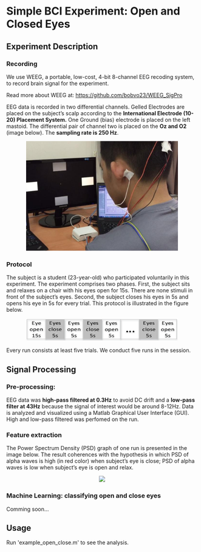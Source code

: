 # Simple BCI Experiment: Open and Closed Eyes

## Experiment Description

### Recording
We use WEEG, a portable, low-cost, 4-bit 8-channel EEG recoding system, to record brain signal for the experiment.

Read more about WEEG at: https://github.com/bobvo23/WEEG_SigPro

EEG data is recorded in two differential channels. Gelled Electrodes are placed on the subject’s scalp according to the **International Electrode (10-20) Placement System.** One Ground (bias) electrode is placed on the left mastoid. The differential pair of channel two is placed on the **Oz and O2** (image below). The **sampling rate is 250 Hz**. 

<p align="center">
    <img src="./images/electrode-placement.png" width=400 style="float:center">
</p>


### Protocol
The subject is a student (23-year-old) who participated voluntarily in this experiment. The experiment comprises two phases. First, the subject sits and relaxes on a chair with his eyes open for 15s. There are none stimuli in front of the subject’s eyes. Second, the subject closes his eyes in 5s and opens his eye in 5s for every trial. This protocol is illustrated in the figure below. 

<p align="center" >
    <img src="./images/protocol.png " width=400>
</p>

Every run consists at least five trials. We conduct five runs in the session. 

## Signal Processing

### Pre-processing:
EEG data was **high-pass filtered at 0.3Hz** to avoid DC drift and a **low-pass filter at 43Hz** because the signal of interest would be around 8-12Hz. Data is analyzed and visualized using a Matlab Graphical User Interface (GUI). High and low-pass filtered was perfomed on the run.

### Feature extraction
The Power Spectrum Density (PSD) graph of one run is presented in the image below. The result coherences with the hypothesis in which PSD of alpha waves is high (in red color) when subject’s eye is close; PSD of alpha waves is low when subject’s eye is open and relax.

<p align="center" >
    <img src="./images/spectrogram.png" width=300>
</p>

### Machine Learning: classifying open and close eyes
Comming soon...


## Usage
Run 'example_open_close.m' to see the analysis.